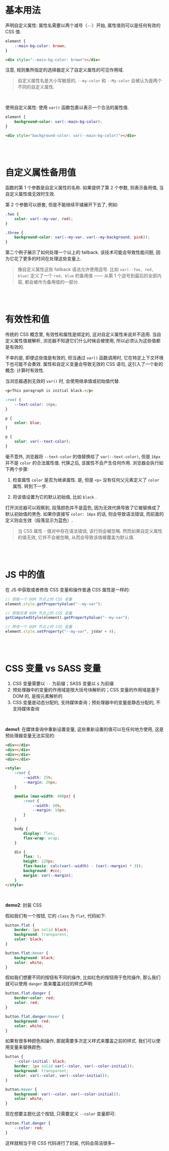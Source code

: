 # 基本用法

声明自定义属性: 属性名需要以两个减号（`--`）开始, 属性值则可以是任何有效的 CSS 值.

```css
element {
    --main-bg-color: brown;
}
```

```html
<div style="--main-bg-color: brown"></div>
```

注意, 规则集所指定的选择器定义了自定义属性的可见作用域.

> 自定义属性名是大小写敏感的, `--my-color` 和 `--My-color` 会被认为是两个不同的自定义属性.

<br>

使用自定义属性: 使用 `var()` 函数包裹以表示一个合法的属性值.

```css
element {
    background-color: var(--main-bg-color);
}
```

```html
<div style="background-color: var(--main-bg-color)"></div>
```

<br><br>

# 自定义属性备用值

函数的第 1 个参数是自定义属性的名称. 如果提供了第 2 个参数, 则表示备用值, 当自定义属性值无效时生效.

第 2 个参数可以嵌套, 但是不能继续平铺展开下去了, 例如:

```css
.two {
    color: var(--my-var, red);
}

.three {
    background-color: var(--my-var, var(--my-background, pink));
}
```

第二个例子展示了如何处理一个以上的 fallback. 该技术可能会导致性能问题, 因为它花了更多的时间在处理这些变量上.

> 像自定义属性这些 fallback 语法允许使用逗号. 比如 `var(--foo, red, blue)` 定义了一个 `red`、`blue` 的备用值 —— 从第 1 个逗号到最后的全部内容, 都会被作为备用值的一部分.

<br><br>

# 有效性和值

传统的 CSS 概念里, 有效性和属性是绑定的, 这对自定义属性来说并不适用. 当自定义属性值被解析, 浏览器不知道它们什么时候会被使用, 所以必须认为这些值都是有效的.

不幸的是, 即便这些值是有效的, 但当通过 `var()` 函数调用时, 它在特定上下文环境下也可能不会奏效. 属性和自定义变量会导致无效的 CSS 语句, 这引入了一个新的概念: 计算时有效性.

当浏览器遇到无效的 `var()` 时, 会使用继承值或初始值代替.

```html
<p>This paragraph is initial black.</p>
```

```css
:root {
    --text-color: 16px;
}

p {
    color: blue;
}

p {
    color: var(--text-color);
}
```

毫不意外, 浏览器将 `--text-color` 的值替换给了 `var(--text-color)`, 但是 `16px` 并不是 `color` 的合法属性值. 代换之后, 该属性不会产生任何作用. 浏览器会执行如下两个步骤:

1.  检查属性 `color` 是否为继承属性. 是, 但是 `<p>` 没有任何父元素定义了 `color` 属性. 转到下一步.

2.  将该值设置为它的默认初始值, 比如 `black` .

打开浏览器可以观察到, 段落颜色并不是蓝色, 因为无效代换导致了它被替换成了默认初始值的黑色. 如果你直接写 `color: 16px` 的话, 则会导致语法错误, 而前面的定义则会生效（段落显示为蓝色）.

> 当 CSS 属性 - 值对中存在语法错误, 该行则会被忽略. 然而如果自定义属性的值无效, 它并不会被忽略, 从而会导致该值被覆盖为默认值.

<br><br>

# JS 中的值

在 JS 中获取或者修改 CSS 变量和操作普通 CSS 属性是一样的:

```js
// 获取一个 DOM 节点上的 CSS 变量
element.style.getPropertyValue("--my-var");

// 获取任意 DOM 节点上的 CSS 变量
getComputedStyle(element).getPropertyValue("--my-var");

// 修改一个 DOM 节点上的 CSS 变量
element.style.setProperty("--my-var", jsVar + 4);
```

<br><br>

# CSS 变量 vs SASS 变量

1. CSS 变量需要以 `--` 为前缀；SASS 变量以 `$` 为前缀
2. 预处理器中的变量的作用域是按大括号块解析的；CSS 变量的作用域是基于 DOM 的, 是按元素解析的
3. CSS 变量是动态分配的, 支持媒体查询；预处理器中的变量是静态分配的, 不支持媒体查询

<br>

**demo1**: 在媒体查询中重新设置变量, 这些重新设置的值可以在任何地方使用, 这是预处理器变量无法实现的:

```html
<div></div>
<div></div>
<div></div>
<div></div>

<style>
    :root {
        --width: 25%;
        --margin: 20px;
    }

    @media (max-width: 400px) {
        :root {
            --width: 50%;
            --margin: 10px;
        }
    }

    body {
        display: flex;
        flex-wrap: wrap;
    }

    div {
        flex: 1;
        height: 220px;
        flex-basis: calc(var(--width) - (var(--margin) * 3));
        background: #ccc;
        margin: var(--margin);
    }
</style>
```

<br>

**demo2**: 封装 CSS

假如我们有一个按钮, 它的 `class` 为 `flat`, 代码如下:

```css
button.flat {
    border: 1px solid black;
    background: transparent;
    color: black;
}

button.flat:hover {
    background: black;
    color: white;
}
```

假如我们想要不同的按钮有不同的操作, 比如红色的按钮用于危险操作, 那么我们就可以使用 `danger` 类来覆盖对应的样式声明:

```css
button.flat.danger {
    border-color: red;
    color: red;
}

button.flat.danger:hover {
    background: red;
    color: white;
}
```

如果有很多种颜色和操作, 那就需要多次定义样式来覆盖之前的样式. 我们可以使用变量来替换颜色:

```css
button {
    --color-initial: black;
    border: 1px solid var(--color, var(--color-initial));
    background: transparent;
    color: var(--color, var(--color-initial));
}

button:hover {
    background: var(--color, var(--color-initial));
    color: white;
}
```

现在想要主题化这个按钮, 只需要定义 `--color` 变量即可:

```css
button.flat.danger {
    --color: red;
}
```

这样就相当于将 CSS 代码进行了封装, 代码会简洁很多~

<br>
